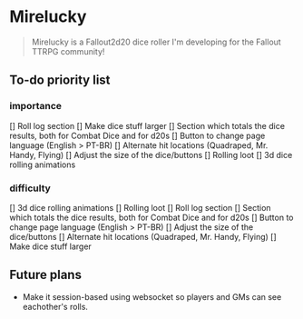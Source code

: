 # Mirelucky

> Mirelucky is a Fallout2d20 dice roller I'm developing for the Fallout TTRPG community!

## To-do priority list

### importance

[] Roll log section
[] Make dice stuff larger
[] Section which totals the dice results, both for Combat Dice and for d20s
[] Button to change page language (English > PT-BR)
[] Alternate hit locations (Quadraped, Mr. Handy, Flying)
[] Adjust the size of the dice/buttons
[] Rolling loot
[] 3d dice rolling animations

### difficulty

[] 3d dice rolling animations
[] Rolling loot
[] Roll log section
[] Section which totals the dice results, both for Combat Dice and for d20s
[] Button to change page language (English > PT-BR)
[] Adjust the size of the dice/buttons
[] Alternate hit locations (Quadraped, Mr. Handy, Flying)
[] Make dice stuff larger

## Future plans

- Make it session-based using websocket so players and GMs can see eachother's rolls.
